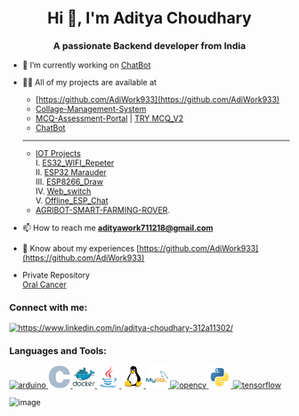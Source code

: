 <h1 align="center">Hi 👋, I'm Aditya Choudhary</h1>
<h3 align="center">A passionate Backend developer from India</h3>

- 🔭 I’m currently working on [ChatBot](https://github.com/AdiWork933/Ofline_ChatBot)

- 👨‍💻 All of my projects are available at
  - [https://github.com/AdiWork933](https://github.com/AdiWork933)
  - [Collage-Management-System](https://github.com/AdiWork933/Collage-Data-management)
  - [MCQ-Assessment-Portal](https://github.com/AdiWork933/MCQ-Assessment-Portal) | [TRY MCQ_V2](https://mcq-assessment-portal-by-aditya.onrender.com/login)
  - [ChatBot](https://github.com/AdiWork933/Ofline_ChatBot)</br>
  
  ---
  
  - [IOT Projects](https://github.com/AdiWork933/ITO_Projects)</br>
          I. [ES32_WIFI_Repeter](https://github.com/AdiWork933/ITO_Projects/tree/main/ES32_WIFI_Repeter)</br>
          II. [ESP32 Marauder](https://github.com/AdiWork933/ITO_Projects/tree/main/ESP32%20Marauder)</br>
          III. [ESP8266_Draw](https://github.com/AdiWork933/ITO_Projects/tree/main/ESP8266_Draw)</br>
          IV.  [Web_switch](https://github.com/AdiWork933/ITO_Projects/tree/main/Web_switch)</br>
          V. [Offline_ESP_Chat](https://github.com/AdiWork933/Offline_ESP_Chat)</br>
  - [AGRIBOT-SMART-FARMING-ROVER](https://github.com/AdiWork933/AGRIBOT-SMART-FARMING-ROVER).

- 📫 How to reach me **adityawork711218@gmail.com**

- 📄 Know about my experiences [https://github.com/AdiWork933](https://github.com/AdiWork933)
  
- Private Repository</br>
    [Oral Cancer](https://github.com/AdiWork933/Oral_Cancer)</br>
<h3 align="left">Connect with me:</h3>
<p align="left">
<a href="https://www.linkedin.com/in/aditya-choudhary-312a11302?utm_source=share&utm_campaign=share_via&utm_content=profile&utm_medium=android_app" target="blank"><img align="center" src="https://raw.githubusercontent.com/rahuldkjain/github-profile-readme-generator/master/src/images/icons/Social/linked-in-alt.svg" alt="https://www.linkedin.com/in/aditya-choudhary-312a11302/" height="30" width="40" /></a>
</p>

<h3 align="left">Languages and Tools:</h3>
<p align="left"> <a href="https://www.arduino.cc/" target="_blank" rel="noreferrer"> <img src="https://cdn.worldvectorlogo.com/logos/arduino-1.svg" alt="arduino" width="40" height="40"/> </a> <a href="https://www.cprogramming.com/" target="_blank" rel="noreferrer"> <img src="https://raw.githubusercontent.com/devicons/devicon/master/icons/c/c-original.svg" alt="c" width="40" height="40"/> </a> <a href="https://www.docker.com/" target="_blank" rel="noreferrer"> <img src="https://raw.githubusercontent.com/devicons/devicon/master/icons/docker/docker-original-wordmark.svg" alt="docker" width="40" height="40"/> </a> <a href="https://www.java.com" target="_blank" rel="noreferrer"> <img src="https://raw.githubusercontent.com/devicons/devicon/master/icons/java/java-original.svg" alt="java" width="40" height="40"/> </a> <a href="https://www.linux.org/" target="_blank" rel="noreferrer"> <img src="https://raw.githubusercontent.com/devicons/devicon/master/icons/linux/linux-original.svg" alt="linux" width="40" height="40"/> </a> <a href="https://www.mysql.com/" target="_blank" rel="noreferrer"> <img src="https://raw.githubusercontent.com/devicons/devicon/master/icons/mysql/mysql-original-wordmark.svg" alt="mysql" width="40" height="40"/> </a> <a href="https://opencv.org/" target="_blank" rel="noreferrer"> <img src="https://www.vectorlogo.zone/logos/opencv/opencv-icon.svg" alt="opencv" width="40" height="40"/> </a> <a href="https://www.python.org" target="_blank" rel="noreferrer"> <img src="https://raw.githubusercontent.com/devicons/devicon/master/icons/python/python-original.svg" alt="python" width="40" height="40"/> </a> <a href="https://www.tensorflow.org" target="_blank" rel="noreferrer"> <img src="https://www.vectorlogo.zone/logos/tensorflow/tensorflow-icon.svg" alt="tensorflow" width="40" height="40"/> </a> </p>
<img width="100" height="67" alt="image" src="https://github.com/user-attachments/assets/c5a1cce1-920c-4de7-86af-46d54753ecc9" />

